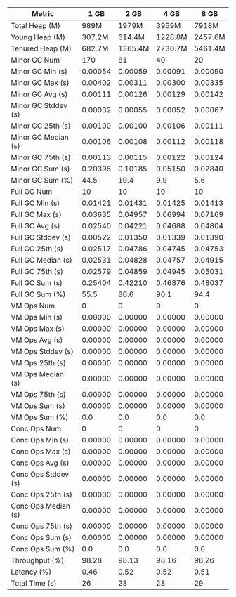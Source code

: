 | Metric | 1 GB | 2 GB | 4 GB | 8 GB |
|------|----|----|----|----|
| Total Heap (M) | 989M | 1979M | 3959M | 7918M |
| Young Heap (M) | 307.2M | 614.4M | 1228.8M | 2457.6M |
| Tenured Heap (M) | 682.7M | 1365.4M | 2730.7M | 5461.4M |
| Minor GC Num | 170 | 81 | 40 | 20 |
| Minor GC Min (s) | 0.00054 | 0.00059 | 0.00091 | 0.00090 |
| Minor GC Max (s) | 0.00402 | 0.00311 | 0.00300 | 0.00335 |
| Minor GC Avg (s) | 0.00111 | 0.00126 | 0.00129 | 0.00142 |
| Minor GC Stddev (s) | 0.00032 | 0.00055 | 0.00052 | 0.00067 |
| Minor GC 25th (s) | 0.00100 | 0.00100 | 0.00106 | 0.00111 |
| Minor GC Median (s) | 0.00106 | 0.00108 | 0.00112 | 0.00118 |
| Minor GC 75th (s) | 0.00113 | 0.00115 | 0.00122 | 0.00124 |
| Minor GC Sum (s) | 0.20396 | 0.10185 | 0.05150 | 0.02840 |
| Minor GC Sum (%) | 44.5 | 19.4 | 9.9 | 5.6 |
| Full GC Num | 10 | 10 | 10 | 10 |
| Full GC Min (s) | 0.01421 | 0.01431 | 0.01425 | 0.01413 |
| Full GC Max (s) | 0.03635 | 0.04957 | 0.06994 | 0.07169 |
| Full GC Avg (s) | 0.02540 | 0.04221 | 0.04688 | 0.04804 |
| Full GC Stddev (s) | 0.00522 | 0.01350 | 0.01339 | 0.01390 |
| Full GC 25th (s) | 0.02517 | 0.04786 | 0.04745 | 0.04753 |
| Full GC Median (s) | 0.02531 | 0.04828 | 0.04757 | 0.04915 |
| Full GC 75th (s) | 0.02579 | 0.04859 | 0.04945 | 0.05031 |
| Full GC Sum (s) | 0.25404 | 0.42210 | 0.46876 | 0.48037 |
| Full GC Sum (%) | 55.5 | 80.6 | 90.1 | 94.4 |
| VM Ops Num | 0 | 0 | 0 | 0 |
| VM Ops Min (s) | 0.00000 | 0.00000 | 0.00000 | 0.00000 |
| VM Ops Max (s) | 0.00000 | 0.00000 | 0.00000 | 0.00000 |
| VM Ops Avg (s) | 0.00000 | 0.00000 | 0.00000 | 0.00000 |
| VM Ops Stddev (s) | 0.00000 | 0.00000 | 0.00000 | 0.00000 |
| VM Ops 25th (s) | 0.00000 | 0.00000 | 0.00000 | 0.00000 |
| VM Ops Median (s) | 0.00000 | 0.00000 | 0.00000 | 0.00000 |
| VM Ops 75th (s) | 0.00000 | 0.00000 | 0.00000 | 0.00000 |
| VM Ops Sum (s) | 0.00000 | 0.00000 | 0.00000 | 0.00000 |
| VM Ops Sum (%) | 0.0 | 0.0 | 0.0 | 0.0 |
| Conc Ops Num | 0 | 0 | 0 | 0 |
| Conc Ops Min (s) | 0.00000 | 0.00000 | 0.00000 | 0.00000 |
| Conc Ops Max (s) | 0.00000 | 0.00000 | 0.00000 | 0.00000 |
| Conc Ops Avg (s) | 0.00000 | 0.00000 | 0.00000 | 0.00000 |
| Conc Ops Stddev (s) | 0.00000 | 0.00000 | 0.00000 | 0.00000 |
| Conc Ops 25th (s) | 0.00000 | 0.00000 | 0.00000 | 0.00000 |
| Conc Ops Median (s) | 0.00000 | 0.00000 | 0.00000 | 0.00000 |
| Conc Ops 75th (s) | 0.00000 | 0.00000 | 0.00000 | 0.00000 |
| Conc Ops Sum (s) | 0.00000 | 0.00000 | 0.00000 | 0.00000 |
| Conc Ops Sum (%) | 0.0 | 0.0 | 0.0 | 0.0 |
| Throughput (%) | 98.28 | 98.13 | 98.16 | 98.26 |
| Latency (%) | 0.46 | 0.52 | 0.52 | 0.51 |
| Total Time (s) | 26 | 28 | 28 | 29 |
